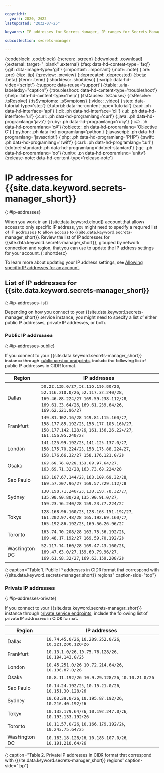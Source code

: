 ```yaml
---

copyright:
  years: 2020, 2022
lastupdated: "2022-07-25"

keywords: IP addresses for Secrets Manager, IP ranges for Secrets Manager, allowlist Secrets Manager

subcollection: secrets-manager

---
```


{:codeblock: .codeblock}
{:screen: .screen}
{:download: .download}
{:external: target="_blank" .external}
{:faq: data-hd-content-type='faq'}
{:gif: data-image-type='gif'}
{:important: .important}
{:note: .note}
{:pre: .pre}
{:tip: .tip}
{:preview: .preview}
{:deprecated: .deprecated}
{:beta: .beta}
{:term: .term}
{:shortdesc: .shortdesc}
{:script: data-hd-video='script'}
{:support: data-reuse='support'}
{:table: .aria-labeledby="caption"}
{:troubleshoot: data-hd-content-type='troubleshoot'}
{:help: data-hd-content-type='help'}
{:tsCauses: .tsCauses}
{:tsResolve: .tsResolve}
{:tsSymptoms: .tsSymptoms}
{:video: .video}
{:step: data-tutorial-type='step'}
{:tutorial: data-hd-content-type='tutorial'}
{:api: .ph data-hd-interface='api'}
{:cli: .ph data-hd-interface='cli'}
{:ui: .ph data-hd-interface='ui'}
{:curl: .ph data-hd-programlang='curl'}
{:java: .ph data-hd-programlang='java'}
{:ruby: .ph data-hd-programlang='ruby'}
{:c#: .ph data-hd-programlang='c#'}
{:objectc: .ph data-hd-programlang='Objective C'}
{:python: .ph data-hd-programlang='python'}
{:javascript: .ph data-hd-programlang='javascript'}
{:php: .ph data-hd-programlang='PHP'}
{:swift: .ph data-hd-programlang='swift'}
{:curl: .ph data-hd-programlang='curl'}
{:dotnet-standard: .ph data-hd-programlang='dotnet-standard'}
{:go: .ph data-hd-programlang='go'}
{:unity: .ph data-hd-programlang='unity'}
{:release-note: data-hd-content-type='release-note'}

# IP addresses for {{site.data.keyword.secrets-manager_short}}
{: #ip-addresses}

When you work in an {{site.data.keyword.cloud}} account that allows access to only specific IP address, you might need to specify a required list of IP addresses to allow access to {{site.data.keyword.secrets-manager_short}}. Review the list of IP addresses for {{site.data.keyword.secrets-manager_short}}, grouped by network connection and region, that you can use to update the IP address settings for your account.
{: shortdesc}

To learn more about updating your IP address settings, see [Allowing specific IP addresses for an account](/docs/account?topic=account-ips#ips_account).

## List of IP addresses for {{site.data.keyword.secrets-manager_short}}
{: #ip-addresses-list}

Depending on how you connect to your {{site.data.keyword.secrets-manager_short}} service instance, you might need to specify a list of either public IP addresses, private IP addresses, or both.

### Public IP addresses
{: #ip-addresses-public}

If you connect to your {{site.data.keyword.secrets-manager_short}} instance through [public service endpoints](/docs/secrets-manager?topic=secrets-manager-endpoints#service-endpoints), include the following list of public IP addresses in CIDR format.

| Region        | IP addresses                                                  |
| ------------- | ---------------------------------------------------------------- |
| Dallas        | `50.22.138.0/27`, `52.116.190.80/28`, `52.116.210.0/26`, `52.117.32.240/28`, `169.46.88.224/27`, `169.59.238.112/28`, `169.61.33.64/26`, `169.61.239.64/26`, `169.62.221.96/27` |
| Frankfurt     | `149.81.102.16/28`, `149.81.115.160/27`, `158.177.85.192/28`, `158.177.105.160/27`, `158.177.142.128/26`, `161.156.26.224/27`, `161.156.95.240/28`    |
| London        | `141.125.99.192/28`, `141.125.137.0/27`, `158.175.70.224/28`, `158.175.88.224/27`, `158.176.66.32/27`, `158.176.121.0/28`    |
| Osaka         | `163.68.76.0/28`, `163.68.97.64/27`, `163.69.71.32/28`, `163.73.69.224/28`  |
| Sao Paulo     | `163.107.67.144/28`, `163.109.69.32/28`, `169.57.207.96/27`, `169.57.229.112/28`   |
| Sydney        | `130.198.71.240/28`, `130.198.78.32/27`, `135.90.90.80/28`, `135.90.91.0/27`, `159.23.76.240/28`, `159.23.77.224/27`   |
| Tokyo         | `128.168.96.160/28`, `128.168.151.192/27`, `161.202.97.48/28`, `165.192.69.160/27`, `165.192.86.192/28`, `169.56.26.96/27`   |
| Toronto       | `163.74.70.208/28`, `163.75.66.192/28`, `169.48.17.192/27`, `169.59.70.192/28`   |
| Washington DC | `52.117.74.160/28`, `169.47.43.160/28`, `169.47.63.0/27`, `169.60.79.96/27`, `169.61.98.32/27`, `169.63.169.208/28`  |
{: caption="Table 1. Public IP addresses in CIDR format that correspond with {{site.data.keyword.secrets-manager_short}} regions" caption-side="top"}

### Private IP addresses
{: #ip-addresses-private}

If you connect to your {{site.data.keyword.secrets-manager_short}} instance through [private service endpoints](/docs/secrets-manager?topic=secrets-manager-endpoints#service-endpoints), include the following list of private IP addresses in CIDR format.

| Region        | IP addresses                                                         |
| ------------- | ------------------------------------------------------------------------ |
| Dallas        | `10.74.45.0/26`, `10.209.252.0/26`, `10.221.200.128/26` |
| Frankfurt     | `10.13.1.0/26`, `10.75.78.128/26`, `10.194.143.0/26`    |
| London        | `10.45.251.0/26`, `10.72.214.64/26`, `10.196.87.0/26`    |
| Osaka         | `10.8.11.192/26`, `10.9.29.128/26`, `10.10.21.0/26`   |
| Sao Paulo     | `10.14.24.192/26`, `10.15.21.0/26`, `10.151.30.128/26`   |
| Sydney        | `10.63.39.0/26`, `10.195.87.192/26`, `10.210.40.192/26`   |
| Tokyo         | `10.132.179.64/26`, `10.192.247.0/26`, `10.193.133.192/26`   |
| Toronto       | `10.11.57.0/26`, `10.166.179.192/26`, `10.243.75.64/26`   |
| Washington DC | `10.183.18.128/26`, `10.188.107.0/26`, `10.191.218.64/26`  |
{: caption="Table 2. Private IP addresses in CIDR format that correspond with {{site.data.keyword.secrets-manager_short}} regions" caption-side="top"}

